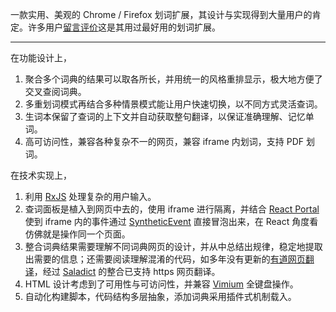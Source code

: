 一款实用、美观的 Chrome / Firefox 划词扩展，其设计与实现得到大量用户的肯定。许多用户[留言评价](https://chrome.google.com/webstore/detail/cdonnmffkdaoajfknoeeecmchibpmkmg?hl=en)这是其用过最好用的划词扩展。

<hr class="read-more" />

在功能设计上，

1. 聚合多个词典的结果可以取各所长，并用统一的风格重排显示，极大地方便了交叉查阅词典。
1. 多重划词模式再结合多种情景模式能让用户快速切换，以不同方式灵活查词。
1. 生词本保留了查词的上下文并自动获取整句翻译，以保证准确理解、记忆单词。
1. 高可访问性，兼容各种复杂不一的网页，兼容 iframe 内划词，支持 PDF 划词。

在技术实现上，

1. 利用 [RxJS](https://github.com/ReactiveX/rxjs) 处理复杂的用户输入。
1. 查词面板是植入到网页中去的，使用 iframe 进行隔离，并结合 [React Portal](https://reactjs.org/docs/portals.html) 使到 iframe 内的事件通过 [SyntheticEvent](https://reactjs.org/docs/events.html) 直接冒泡出来，在 React 角度看仿佛就是操作同一个页面。
1. 整合词典结果需要理解不同词典网页的设计，并从中总结出规律，稳定地提取出需要的信息；还需要阅读理解混淆的代码，如多年没有更新的[有道网页翻译](http://fanyi.youdao.com/web2/)，经过 [Saladict](https://github.com/crimx/ext-saladict) 的整合已支持 https 网页翻译。
1. HTML 设计考虑到了可用性与可访问性，并兼容 [Vimium](https://github.com/philc/vimium) 全键盘操作。
1. 自动化构建脚本，代码结构多层抽象，添加词典采用插件式机制载入。
